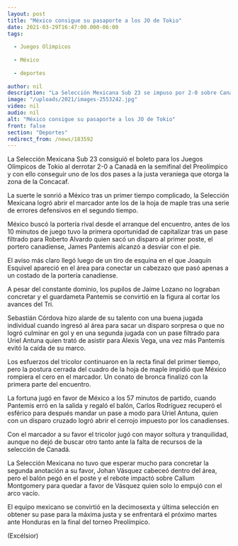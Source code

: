 ```yaml
---
layout: post
title: "México consigue su pasaporte a los JO de Tokio"
date: 2021-03-29T16:47:00.000-06:00
tags:
  
  - Juegos Olímpicos
  
  - México
  
  - deportes
  
author: nil
description: "La Selección Mexicana Sub 23 se impuso por 2-0 sobre Canadá en el Estadio Jalisco y acompañará a Honduras como representantes de Concacaf"
image: "/uploads/2021/images-2553242.jpg"
video: nil
audio: nil
alt: "México consigue su pasaporte a los JO de Tokio"
front: false
section: "Deportes"
redirect_from: /news/183592
---
```


La Selección Mexicana Sub 23 consiguió el boleto para los Juegos Olímpicos de Tokio al derrotar 2-0 a Canadá en la semifinal del Preolímpico y con ello conseguir uno de los dos pases a la justa veraniega que otorga la zona de la Concacaf.

La suerte le sonrió a México tras un primer tiempo complicado, la Selección Mexicana logró abrir el marcador ante los de la hoja de maple tras una serie de errores defensivos en el segundo tiempo.

México buscó la portería rival desde el arranque del encuentro, antes de los 10 minutos de juego tuvo la primera oportunidad de capitalizar tras un pase filtrado para Roberto Alvardo quien sacó un disparo al primer poste, el portero canadiense, James Pantemis alcanzó a desviar con el pie.

El aviso más claro llegó luego de un tiro de esquina en el que Joaquín Esquivel apareció en el área para conectar un cabezazo que pasó apenas a un costado de la portería canadiense.

A pesar del constante dominio, los pupilos de Jaime Lozano no lograban concretar y el guardameta Pantemis se convirtió en la figura al cortar los avances del Tri.

Sebastián Córdova hizo alarde de su talento con una buena jugada individual cuando ingresó al área para sacar un disparo sorpresa o que no logró culminar en gol y en una segunda jugada con un pase filtrado para Uriel Antuna quien trató de asistir para Alexis Vega, una vez más Pantemis evitó la caída de su marco.

Los esfuerzos del tricolor continuaron en la recta final del primer tiempo, pero la postura cerrada del cuadro de la hoja de maple impidió que México rompiera el cero en el marcador. Un conato de bronca finalizó con la primera parte del encuentro.

La fortuna jugó en favor de México a los 57 minutos de partido, cuando Pantemis erró en la salida y regaló el balón, Carlos Rodríguez recuperó el esférico para después mandar un pase a modo para Uriel Antuna, quien con un disparo cruzado logró abrir el cerrojo impuesto por los canadienses.

Con el marcador a su favor el tricolor jugó con mayor soltura y tranquilidad, aunque no dejó de buscar otro tanto ante la falta de recursos de la selección de Canadá.

La Selección Mexicana no tuvo que esperar mucho para concretar la segunda anotación a su favor, Johan Vásquez cabeceó dentro del área, pero el balón pegó en el poste y el rebote impactó sobre Callum Montgomery para quedar a favor de Vásquez quien solo lo empujó con el arco vacío.

El equipo mexicano se convirtió en la decimosexta y última selección en obtener su pase para la máxima justa y se enfrentará el próximo martes ante Honduras en la final del torneo Preolímpico.

(Excélsior)